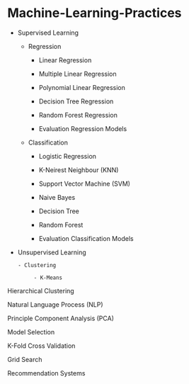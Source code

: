 # Machine-Learning-Practices

- Supervised Learning

   - Regression

      - Linear Regression

      - Multiple Linear Regression

      - Polynomial Linear Regression

      - Decision Tree Regression
  
      - Random Forest Regression

      - Evaluation Regression Models

   - Classification

      - Logistic Regression

      - K-Neirest Neighbour (KNN)

      - Support Vector Machine (SVM)

      - Naive Bayes

      - Decision Tree

      - Random Forest

      - Evaluation Classification Models

- Unsupervised Learning

      - Clustering

           - K-Means

Hierarchical Clustering

Natural Language Process (NLP)

Principle Component Analysis (PCA)

Model Selection

K-Fold Cross Validation

Grid Search

Recommendation Systems
